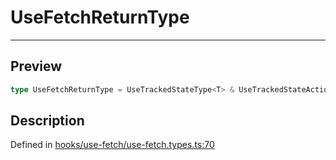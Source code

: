 

# UseFetchReturnType

<div class="api-docs__separator" data-reactroot="">

---

</div><div class="api-docs__section">

## Preview

</div><div class="api-docs__preview type single">

```ts
type UseFetchReturnType = UseTrackedStateType<T> & UseTrackedStateActions<T> & UseCommandEventsActionsType<T> & { bounce: { active: boolean; reset: () => void }; revalidate: (invalidateKey?: InvalidationKeyType | InvalidationKeyType[]) => void };
```

</div><div class="api-docs__section">

## Description

</div><div class="api-docs__description"><span class="api-docs__do-not-parse">



</span></div><p class="api-docs__definition">

Defined in [hooks/use-fetch/use-fetch.types.ts:70](https://github.com/BetterTyped/hyper-fetch/blob/d6c03b85/packages/react/src/hooks/use-fetch/use-fetch.types.ts#L70)

</p>